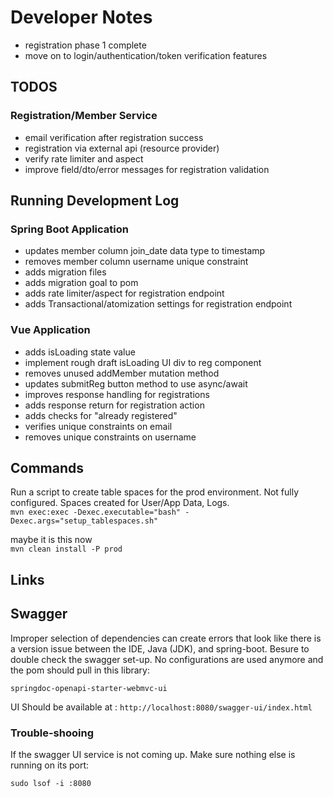# Developer Notes

- registration phase 1 complete
- move on to login/authentication/token verification features

## TODOS

### Registration/Member Service
- email verification after registration success
- registration via external api (resource provider)
- verify rate limiter and aspect
- improve field/dto/error messages for registration validation

## Running Development Log

### Spring Boot Application
- updates member column join_date data type to timestamp
- removes member column username unique constraint
- adds migration files
- adds migration goal to pom
- adds rate limiter/aspect for registration endpoint
- adds Transactional/atomization settings for registration endpoint

### Vue Application
- adds isLoading state value
- implement rough draft isLoading UI div to reg component
- removes unused addMember mutation method
- updates submitReg button method to use async/await
- improves response handling for registrations
- adds response return for registration action
- adds checks for "already registered"
- verifies unique constraints on email
- removes unique constraints on username

## Commands

Run a script to create table spaces for the prod environment. Not fully configured. Spaces created for User/App Data, Logs.  
`mvn exec:exec -Dexec.executable="bash" -Dexec.args="setup_tablespaces.sh"`  

maybe it is this now  
`mvn clean install -P prod`


## Links

## Swagger

Improper selection of dependencies can create errors that look like there is a version issue between the IDE, Java (JDK), and spring-boot. Besure to double check the swagger set-up. No configurations are used anymore and the pom should pull in this library:

`springdoc-openapi-starter-webmvc-ui`

UI Should be available at : `http://localhost:8080/swagger-ui/index.html`

### Trouble-shooing

If the swagger UI service is not coming up. Make sure nothing else is running on its port:

`sudo lsof -i :8080`